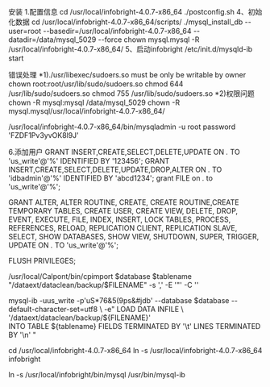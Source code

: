 安装 
1.配置信息
cd /usr/local/infobright-4.0.7-x86_64
./postconfig.sh
4、初始化数据
cd /usr/local/infobright-4.0.7-x86_64/scripts/
./mysql_install_db --user=root --basedir=/usr/local/infobright-4.0.7-x86_64 --datadir=/data/mysql_5029 --force
chown mysql.mysql -R /usr/local/infobright-4.0.7-x86_64/
5、启动infobright
/etc/init.d/mysqld-ib start

错误处理
*1)./usr/libexec/sudoers.so must be only be writable by owner
chown root:root/usr/lib/sudo/sudoers.so
chmod 644 /usr/lib/sudo/sudoers.so
chmod 755 /usr/lib/sudo/sudoers.so
*2)权限问题
chown -R mysql:mysql /data/mysql_5029
chown -R mysql.mysql/usr/local/infobright-4.0.7-x86_64/

/usr/local/infobright-4.0.7-x86_64/bin/mysqladmin -u root password 'FZDF1Pv3yvOK8l9J'

6.添加用户
GRANT INSERT,CREATE,SELECT,DELETE,UPDATE ON *.* TO 'us_write'@'%' IDENTIFIED BY '123456';
GRANT INSERT,CREATE,SELECT,DELETE,UPDATE,DROP,ALTER ON *.* TO 'idbadmin'@'%' IDENTIFIED BY 'abcd1234';
grant FILE on *.* to 'us_write'@'%';

GRANT ALTER, ALTER ROUTINE, CREATE, CREATE ROUTINE,CREATE TEMPORARY TABLES, CREATE USER, CREATE VIEW, DELETE, DROP, EVENT, EXECUTE, FILE, INDEX, INSERT, LOCK TABLES, PROCESS, REFERENCES, RELOAD, REPLICATION CLIENT, REPLICATION SLAVE, SELECT, SHOW DATABASES, SHOW VIEW, SHUTDOWN, SUPER, TRIGGER, UPDATE ON *.* TO 'us_write'@'%'; 

FLUSH PRIVILEGES;




/usr/local/Calpont/bin/cpimport $database $tablename "/dataext/dataclean/backup/$FILENAME" -s ',' -E '"' -C '\'

mysql-ib -uus_write -p'uS*76&5(9ps&#jdb' --database $database --default-character-set=utf8 \
          -e"  LOAD DATA INFILE  \
         '/dataext/dataclean/backup/${FILENAME}' \
          INTO TABLE ${tablename} FIELDS TERMINATED BY '\t' LINES TERMINATED BY '\n' "

cd /usr/local/infobright-4.0.7-x86_64
ln -s /usr/local/infobright-4.0.7-x86_64 infobright

ln -s /usr/local/infobright/bin/mysql /usr/bin/mysql-ib
